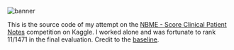 ![banner](https://storage.googleapis.com/kaggle-competitions/kaggle/33607/logos/header.png?raw=true)

This is the source code of my attempt on the  [NBME - Score Clinical Patient Notes](https://www.kaggle.com/c/nbme-score-clinical-patient-notes) competition on Kaggle. I worked alone and was fortunate to rank 11/1471 in the final evaluation. Credit to the [baseline](https://www.kaggle.com/code/yasufuminakama/nbme-deberta-base-baseline-train).
